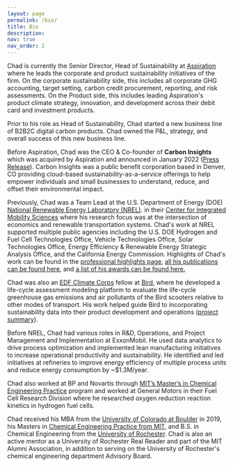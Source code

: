 ```yaml
---
layout: page
permalink: /bio/
title: Bio
description:
nav: true
nav_order: 2
---
```


Chad is currently the Senior Director, Head of Sustainability at [Aspiration](https://aspiration.com)
where he leads the corporate and product sustainability initiatives of the firm. On the corporate sustainability side, this includes
all corporate GHG accounting, target setting, carbon credit procurement, reporting, and risk assessments. On the Product side,
this includes leading Aspiration's product climate strategy, innovation, and development across their debit card and investment products.

Prior to his role as Head of Sustainability, Chad started a new business line of B2B2C
digital carbon products. Chad owned the P&L, strategy, and overall success of this new business line.

Before Aspiration, Chad was the CEO & Co-founder of
**Carbon Insights** which was acquired by Aspiration and
announced in January 2022
([Press Release](https://www.businesswire.com/news/home/20220112005366/en/Aspiration-Acquires-Carbon-Insights-to-Expand-its-Sustainability-Services-for-Consumers-and-Enterprises/)).
Carbon Insights was a public benefit corporation based in Denver, CO providing
cloud-based sustainability-as-a-service offerings to help empower individuals and
small businesses to understand, reduce, and offset their environmental impact.

Previously, Chad was a Team Lead at the U.S. Department of Energy (DOE)
[National Renewable Energy Laboratory (NREL)](https://www.nrel.gov/).
in their [Center for Integrated Mobility Sciences](https://www.nrel.gov/transportation/sustainable-mobility-initiative.html)
where his research focus was at the intersection of economics and renewable
transportation systems. Chad's work at NREL supported multiple public agencies including
the U.S. DOE Hydrogen and Fuel Cell Technologies Office, Vehicle Technologies Office,
Solar Technologies Office, Energy Efficiency & Renewable Energy Strategic Analysis Office, and the California
Energy Commission. Highlights of Chad's work can be found in the [professional highlights page](/highlights),
[all his publications can be found here](/publications),
and [a list of his awards can be found here.](/awards)

Chad was also an [EDF Climate Corps](https://business.edf.org/categories/climate-corps/)
fellow at [Bird](https://www.bird.co/), where he developed a life-cycle assessment
modeling platform to evaluate the life-cycle greenhouse gas emissions and air pollutants of
the Bird scooters relative to other modes of transport. His work helped guide Bird to
incorporating sustainability data into their product development and operations
([project summary](http://edfclimatecorps.org/engagement/bird-chad-hunter-2019)).

Before NREL, Chad had various roles in R&D, Operations, and Project Management and
Implementation at ExxonMobil. He used data analytics to drive process optimization and
implemented lean manufacturing initiatives to increase operational productivity and
sustainability. He identified and led initiatives at refineries to improve
energy efficiency of multiple process units and reduce energy consumption by ~$1.3M/year.

Chad also worked at BP and Novartis through [MIT’s Master’s in Chemical Engineering
Practice](https://cheme.mit.edu/academics/practice-school/) program and worked at
General Motors in their Fuel Cell Research Division where he researched oxygen reduction
reaction kinetics in hydrogen fuel cells.

Chad received his MBA from the [University of Colorado at Boulder](https://www.colorado.edu/business/mba)
in 2019, his Masters in [Chemical Engineering Practice from MIT](https://cheme.mit.edu/academics/practice-school/),
and B.S. in Chemical Engineering from the [University of Rochester](https://rochester.edu/).
Chad is also an active mentor as a University of Rochester
Real Reader and part of the MIT Alumni Association, in addition to serving on the
University of Rochester's chemical engineering department Advisory Board.
